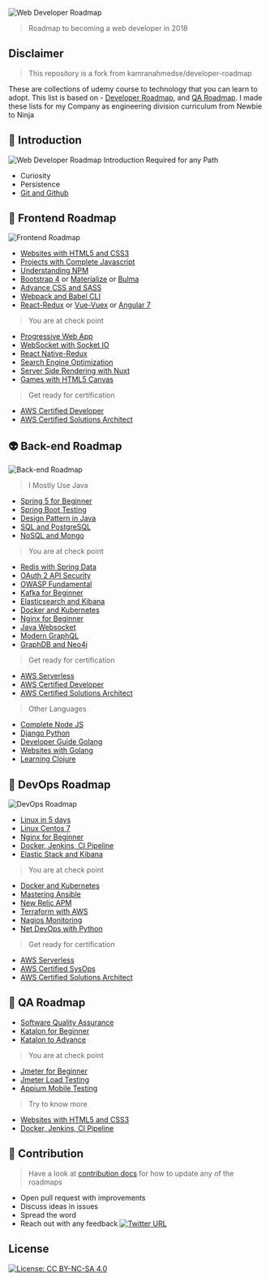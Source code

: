 ![Web Developer Roadmap](https://i.imgur.com/oxsayps.png)

> Roadmap to becoming a web developer in 2018

## Disclaimer
> This repository is a fork from kamranahmedse/developer-roadmap

These are collections of udemy course to technology that you can learn to adopt. This list is based on - [Developer Roadmap](https://github.com/kamranahmedse/developer-roadmap), and [QA Roadmap](https://github.com/anas-qa/Quality-Assurance-Road-Map). I made these lists for my Company as engineering division curriculum from Newbie to Ninja

## 🚀 Introduction

![Web Developer Roadmap Introduction](https://i.imgur.com/OZUOUtI.png)
Required for any Path
- Curiosity
- Persistence
- [Git and Github](https://www.udemy.com/github-ultimate/)

## 🎨 Frontend Roadmap

![Frontend Roadmap](./images/frontend.png)
- [Websites with HTML5 and CSS3](https://www.udemy.com/design-and-develop-a-killer-website-with-html5-and-css3/)
- [Projects with Complete Javascript](https://www.udemy.com/the-complete-javascript-course/)
- [Understanding NPM](https://www.udemy.com/understanding-npm/)
- [Bootstrap 4](https://www.udemy.com/bootstrap-4-from-scratch-with-5-projects/) or [Materialize](https://www.udemy.com/materialize-css-from-scratch-with-5-projects/) or [Bulma](https://www.udemy.com/bulma-responsive-web-design-and-development/)
- [Advance CSS and SASS](https://www.udemy.com/advanced-css-and-sass/)
- [Webpack and Babel CLI](https://www.udemy.com/command-line-instrument-npm-babel-and-webpack-crash-course/)
- [React-Redux](https://www.udemy.com/react-the-complete-guide-incl-redux/) or [Vue-Vuex](https://www.udemy.com/vuejs-2-the-complete-guide/) or [Angular 7](https://www.udemy.com/the-complete-guide-to-angular-2/)
> You are at check point
- [Progressive Web App](https://www.udemy.com/progressive-web-app-pwa-the-complete-guide/)
- [WebSocket with Socket IO](https://www.udemy.com/socketio-with-websockets-the-details/)
- [React Native-Redux](https://www.udemy.com/the-complete-react-native-and-redux-course/) 
- [Search Engine Optimization](https://www.udemy.com/search-engine-optimization-for-beginners-seo-that-works/)
- [Server Side Rendering with Nuxt](https://www.udemy.com/nuxtjs-vuejs-on-steroids/)
- [Games with HTML5 Canvas](https://www.udemy.com/how-to-program-games/)
> Get ready for certification
- [AWS Certified Developer](https://www.udemy.com/aws-certified-developer-associate/)
- [AWS Certified Solutions Architect](https://www.udemy.com/aws-certified-solutions-architect-associate/)

## 👽 Back-end Roadmap

![Back-end Roadmap](./images/backend.png)
> I Mostly Use Java
- [Spring 5 for Beginner](https://www.udemy.com/spring-framework-5-beginner-to-guru/)
- [Spring Boot Testing](https://www.udemy.com/testing-spring-boot-beginner-to-guru/)
- [Design Pattern in Java](https://www.udemy.com/basics-of-software-architecture-design-in-java/)
- [SQL and PostgreSQL](https://www.udemy.com/sql-and-postgresql-for-beginners/)
- [NoSQL and Mongo](https://www.udemy.com/learn-mongodb-leading-nosql-database-from-scratch/)
> You are at check point
- [Redis with Spring Data](https://www.udemy.com/learn-redis-and-utilize-jedis-with-spring-data-redis/)
- [OAuth 2 API Security](https://www.udemy.com/learn-oauth-2/)
- [OWASP Fundamental](https://www.udemy.com/owasp-threats-fundamentals/)
- [Kafka for Beginner](https://www.udemy.com/apache-kafka/)
- [Elasticsearch and Kibana](https://www.udemy.com/elasticsearch-complete-guide/)
- [Docker and Kubernetes](https://www.udemy.com/docker-and-kubernetes-the-complete-guide/)
- [Nginx for Beginner](https://www.udemy.com/nginx-beginner-to-advanced/)
- [Java Websocket](https://www.udemy.com/java-socket-programming-build-a-chat-application/)
- [Modern GraphQL](https://www.udemy.com/graphql-bootcamp/)
- [GraphDB and Neo4j](https://www.udemy.com/neo4j-foundations/)
> Get ready for certification
- [AWS Serverless](https://www.udemy.com/aws-serverless-a-complete-introduction/)
- [AWS Certified Developer](https://www.udemy.com/aws-certified-developer-associate/)
- [AWS Certified Solutions Architect](https://www.udemy.com/aws-certified-solutions-architect-associate/)
> Other Languages
- [Complete Node JS](https://www.udemy.com/the-complete-nodejs-developer-course-2/)
- [Django Python](https://www.udemy.com/django-python/)
- [Developer Guide Golang](https://www.udemy.com/go-the-complete-developers-guide/)
- [Websites with Golang](https://www.udemy.com/go-programming-language/)
- [Learning Clojure](https://www.udemy.com/learning-clojure/)

## 👷 DevOps Roadmap

![DevOps Roadmap](./images/devops.png)
- [Linux in 5 days](https://www.udemy.com/learn-linux-in-5-days/)
- [Linux Centos 7](https://www.udemy.com/centos-7-system-engineer-complete-course/)
- [Nginx for Beginner](https://www.udemy.com/nginx-beginner-to-advanced/)
- [Docker, Jenkins, CI Pipeline](https://www.udemy.com/devops-training/)
- [Elastic Stack and Kibana](https://www.udemy.com/elasticsearch-6-and-elastic-stack-in-depth-and-hands-on/)
> You are at check point
- [Docker and Kubernetes](https://www.udemy.com/docker-and-kubernetes-the-complete-guide/)
- [Mastering Ansible](https://www.udemy.com/mastering-ansible/)
- [New Relic APM](https://www.udemy.com/new-relic-apm-application-performance-management-for-devops/)
- [Terraform with AWS](https://www.udemy.com/terraform-with-aws-and-infrastructure-as-code-with-terraform/)
- [Nagios Monitoring](https://www.udemy.com/setting-up-nagios-4/)
- [Net DevOps with Python](https://www.udemy.com/net-devops-cisco-python-automation-netconf-sdn-docker/)
> Get ready for certification
- [AWS Serverless](https://www.udemy.com/aws-serverless-a-complete-introduction/)
- [AWS Certified SysOps](https://www.udemy.com/aws-certified-sysops-administrator-associate/)
- [AWS Certified Solutions Architect](https://www.udemy.com/aws-certified-solutions-architect-associate/)

## 🎯 QA Roadmap
- [Software Quality Assurance](https://www.udemy.com/qa-software-testing-training-course/)
- [Katalon for Beginner](https://www.udemy.com/katalon-studio-step-by-step-for-beginners/)
- [Katalon to Advance](https://www.udemy.com/katalonstudio/)
> You are at check point
- [Jmeter for Beginner](https://www.udemy.com/basic-to-expert-jmeter/)
- [Jmeter Load Testing](https://www.udemy.com/learn-jmeter-from-scratch-performance-load-testing-tool/)
- [Appium Mobile Testing](https://www.udemy.com/appium-selendroid-tutorials/)
> Try to know more
- [Websites with HTML5 and CSS3](https://www.udemy.com/design-and-develop-a-killer-website-with-html5-and-css3/)
- [Docker, Jenkins, CI Pipeline](https://www.udemy.com/devops-training/)

## 🙌 Contribution

> Have a look at [contribution docs](./contributing.md) for how to update any of the roadmaps

- Open pull request with improvements
- Discuss ideas in issues
- Spread the word
- Reach out with any feedback [![Twitter URL](https://img.shields.io/twitter/url/https/twitter.com/kamranahmedse.svg?style=social&label=Follow%20%40kamranahmedse)](https://twitter.com/kamranahmedse)

## License

[![License: CC BY-NC-SA 4.0](https://img.shields.io/badge/License-CC%20BY--NC--SA%204.0-lightgrey.svg)](https://creativecommons.org/licenses/by-nc-sa/4.0/)
